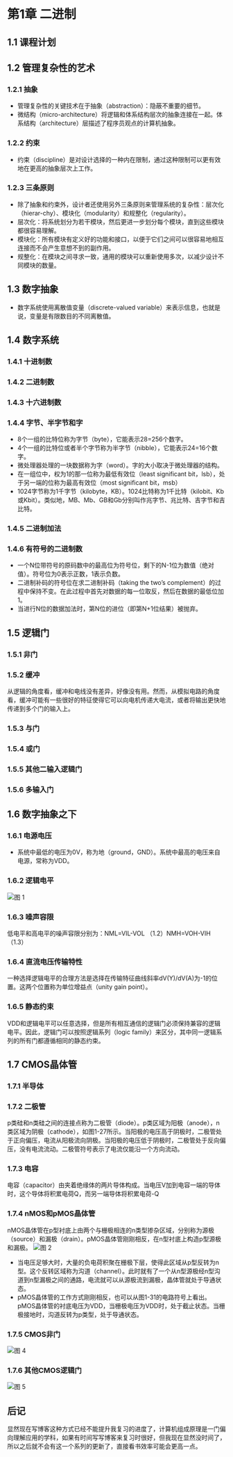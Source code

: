 # 第1章 二进制

## 1.1 课程计划

## 1.2 管理复杂性的艺术

### 1.2.1 抽象

- 管理复杂性的关键技术在于抽象（abstraction）：隐蔽不重要的细节。
- 微结构（micro-architecture）将逻辑和体系结构层次的抽象连接在一起。体系结构（architecture）层描述了程序员观点的计算机抽象。

### 1.2.2 约束

- 约束（discipline）是对设计选择的一种内在限制，通过这种限制可以更有效地在更高的抽象层次上工作。

### 1.2.3 三条原则

- 除了抽象和约束外，设计者还使用另外三条原则来管理系统的复杂性：层次化（hierar-chy）、模块化（modularity）和规整化（regularity）。
- 层次化：将系统划分为若干模块，然后更进一步划分每个模块，直到这些模块都很容易理解。
- 模块化：所有模块有定义好的功能和接口，以便于它们之间可以很容易地相互连接而不会产生意想不到的副作用。
- 规整化：在模块之间寻求一致，通用的模块可以重新使用多次，以减少设计不同模块的数量。

## 1.3 数字抽象

- 数字系统使用离散值变量（discrete-valued variable）来表示信息，也就是说，变量是有限数目的不同离散值。

## 1.4 数字系统

### 1.4.1 十进制数

### 1.4.2 二进制数

### 1.4.3 十六进制数

### 1.4.4 字节、半字节和字

- 8个一组的比特位称为字节（byte），它能表示28=256个数字。
- 4个一组的比特位或者半个字节称为半字节（nibble），它能表示24=16个数字。
- 微处理器处理的一块数据称为字（word）。字的大小取决于微处理器的结构。
- 在一组位中，权为1的那一位称为最低有效位（least significant bit，lsb），处于另一端的位称为最高有效位（most significant bit，msb）
- 1024字节称为1千字节（kilobyte，KB）。1024比特称为1千比特（kilobit、Kb或Kbit）。类似地，MB、Mb、GB和Gb分别叫作兆字节、兆比特、吉字节和吉比特。

### 1.4.5 二进制加法

### 1.4.6 有符号的二进制数

- 一个N位带符号的原码数中的最高位为符号位，剩下的N-1位为数值（绝对值）。符号位为0表示正数，1表示负数。
- 二进制补码的符号位在求二进制补码（taking the two’s complement）的过程中保持不变。在此过程中首先对数据的每一位取反，然后在数据的最低位加1。
- 当进行N位的数据加法时，第N位的进位（即第N+1位结果）被抛弃。

## 1.5 逻辑门

### 1.5.1 非门

### 1.5.2 缓冲

从逻辑的角度看，缓冲和电线没有差异，好像没有用。然而，从模拟电路的角度看，缓冲可能有一些很好的特征使得它可以向电机传递大电流，或者将输出更快地传递到多个门的输入上。

### 1.5.3 与门

### 1.5.4 或门

### 1.5.5 其他二输入逻辑门

### 1.5.6 多输入门

## 1.6 数字抽象之下

### 1.6.1 电源电压

- 系统中最低的电压为0V，称为地（ground，GND）。系统中最高的电压来自电源，常称为VDD。

### 1.6.2 逻辑电平

![图 1](../../images/7490638092bb6132ccb6fff68723cb9bbd73c11149df5a35ff534eb0cdc6c86a.png)  

### 1.6.3 噪声容限

低电平和高电平的噪声容限分别为：NML=VIL-VOL （1.2）NMH=VOH-VIH （1.3）

### 1.6.4 直流电压传输特性

一种选择逻辑电平的合理方法是选择在传输特征曲线斜率dV(Y)/dV(A)为-1的位置。这两个位置称为单位增益点（unity gain point）。

### 1.6.5 静态约束

VDD和逻辑电平可以任意选择，但是所有相互通信的逻辑门必须保持兼容的逻辑电平。因此，逻辑门可以按照逻辑系列（logic family）来区分，其中同一逻辑系列的所有门都遵循相同的静态约束。

## 1.7 CMOS晶体管

### 1.7.1 半导体

### 1.7.2 二极管

p类硅和n类硅之间的连接点称为二极管（diode）。p类区域为阳极（anode），n类区域为阴极（cathode），如图1-27所示。当阳极的电压高于阴极时，二极管处于正向偏压，电流从阳极流向阴极。当阳极的电压低于阴极时，二极管处于反向偏压，没有电流流动。二极管符号表示了电流仅能沿一个方向流动。

### 1.7.3 电容

电容（capacitor）由夹着绝缘体的两片导体构成。当电压V加到电容一端的导体时，这个导体将积累电荷Q，而另一端导体将积累电荷-Q

### 1.7.4 nMOS和pMOS晶体管

nMOS晶体管在p型衬底上由两个与栅极相连的n类型掺杂区域，分别称为源极（source）和漏极（drain）。pMOS晶体管刚刚相反，在n型衬底上构造p型源极和漏极。
![图 2](../../images/a58947be4ef911868659157de4419cc396f1a39697432d3bac74fc86dfb7443b.png)

- 当电压足够大时，大量的负电荷积聚在栅极下层，使得此区域从p型反转为n型。这个反转区域称为沟道（channel）。此时就有了一个从n型源极经n型沟道到n型漏极之间的通路，电流就可以从源极流到漏极，晶体管就处于导通状态。
- pMOS晶体管的工作方式刚刚相反，也可以从图1-31的电路符号上看出。pMOS晶体管的衬底电压为VDD，当栅极电压为VDD时，处于截止状态。当栅极接地时，沟道反转为p类型，处于导通状态。

### 1.7.5 CMOS非门

![图 4](../../images/6b17d11bc0308eb00b14e89a9cec21115807a5aa2de3601cd6b2f986fefea734.png)  

### 1.7.6 其他CMOS逻辑门

![图 5](../../images/c6adfd3b7fd6b6d69768b752e7de31bd6fdb00552d615cdfc7264591da35e9d5.png)  

## 后记

显然现在写博客这种方式已经不能提升我复习的进度了，计算机组成原理是一门偏向理解应用的学科，如果有时间写写博客来复习时很好，但我现在显然没时间了，所以之后就不会有这一个系列的更新了，直接看书效率可能会更高一点。
